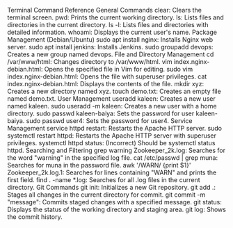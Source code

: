 Terminal Command Reference
General Commands
clear: Clears the terminal screen.
pwd: Prints the current working directory.
ls: Lists files and directories in the current directory.
ls -l: Lists files and directories with detailed information.
whoami: Displays the current user's name.
Package Management (Debian/Ubuntu)
sudo apt install nginx: Installs Nginx web server.
sudo apt install jenkins: Installs Jenkins.
sudo groupadd devops: Creates a new group named devops.
File and Directory Management
cd /var/www/html: Changes directory to /var/www/html.
vim index.nginx-debian.html: Opens the specified file in Vim for editing.
sudo vim index.nginx-debian.html: Opens the file with superuser privileges.
cat index.nginx-debian.html: Displays the contents of the file.
mkdir xyz: Creates a new directory named xyz.
touch demo.txt: Creates an empty file named demo.txt.
User Management
useradd kaleen: Creates a new user named kaleen.
sudo useradd -m kaleen: Creates a new user with a home directory.
sudo passwd kaleen-baiya: Sets the password for user kaleen-baiya.
sudo passwd user4: Sets the password for user4.
Service Management
service httpd restart: Restarts the Apache HTTP server.
sudo systemctl restart httpd: Restarts the Apache HTTP server with superuser privileges.
systemctl httpd status: (Incorrect) Should be systemctl status httpd.
Searching and Filtering
grep warning Zookeeper_2k.log: Searches for the word "warning" in the specified log file.
cat /etc/passwd | grep muna: Searches for muna in the password file.
awk '/WARN/ {print $1}' Zookeeper_2k.log.1: Searches for lines containing "WARN" and prints the first field.
find . -name *.log: Searches for all .log files in the current directory.
Git Commands
git init: Initializes a new Git repository.
git add .: Stages all changes in the current directory for commit.
git commit -m "message": Commits staged changes with a specified message.
git status: Displays the status of the working directory and staging area.
git log: Shows the commit history.
